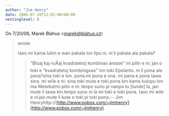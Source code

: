 ```yaml
---
author: "Jim Henry"
date: 2006-07-20T12:01:00+00:00
nestinglevel: 0
---
```

On 7/20/06, Marek Blahus <[marek@blahus.cz](mailto://marek@blahus.cz)\
> wrote:

> taso mi kama lukin e wan pakala lon lipu ni. ni li pakala ala pakala?
>> "Bluaj kaj ruÄaj kvadratetoj kombinas amase"
>> mi pilin e ni: jan o toki e "kvadratetoj kombinigxas" lon toki Epelanto.
> ni li pona ala pona?sina toki e lon. pona.mi pona e ona.
> mi pana e pona tawa sina. mi wile e ni: sina toki mute e toki pona lon
> kama kulupu lon ma Mewika!mi pilin e ni: tenpo suno pi nanpa tu \[lunde\] la, jan mute li tawa kin.tenpo suno ni la mi toki e toki pona. taso mi wile e ni:jan mute li kute e toki pi toki pona.--
Jim Henryhttp://[http://www.pobox.com/~jimhenry](http://www.pobox.com/~jimhenry)